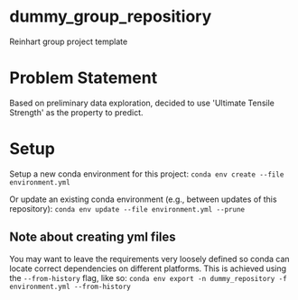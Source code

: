 # dummy_group_repositiory
Reinhart group project template

# Problem Statement
Based on preliminary data exploration, decided to use 'Ultimate Tensile Strength' as the property to predict.

# Setup
Setup a new conda environment for this project:
`conda env create --file environment.yml`

Or update an existing conda environment (e.g., between updates of this repository):
`conda env update --file environment.yml --prune`

## Note about creating yml files
You may want to leave the requirements very loosely defined so conda can locate correct dependencies on different platforms. This is achieved using the `--from-history` flag, like so:
`conda env export -n dummy_repository -f environment.yml --from-history`
